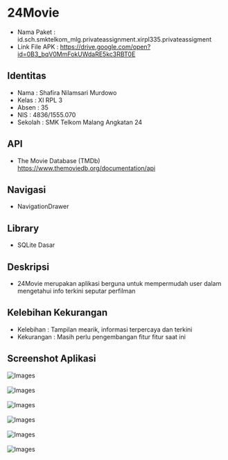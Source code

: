 # 24Movie
* Nama Paket : id.sch.smktelkom_mlg.privateassignment.xirpl335.privateassigment
* Link File APK : https://drive.google.com/open?id=0B3_bqV0MmFokUWdaRE5kc3RBT0E

## Identitas
* Nama  : Shafira Nilamsari Murdowo
* Kelas : XI RPL 3
* Absen : 35
* NIS   : 4836/1555.070
* Sekolah : SMK Telkom Malang Angkatan 24

## API
* The Movie Database (TMDb)
https://www.themoviedb.org/documentation/api

## Navigasi
* NavigationDrawer

## Library
* SQLite Dasar

## Deskripsi
* 24Movie merupakan aplikasi berguna untuk mempermudah user dalam mengetahui info terkini seputar perfilman

## Kelebihan Kekurangan
* Kelebihan : Tampilan mearik, informasi terpercaya dan terkini
* Kekurangan : Masih perlu pengembangan fitur fitur saat ini

## Screenshot Aplikasi

![Images](https://github.com/ShafiraNilam/PrivateAssignment/blob/master/Screenshot_20170514-225452.png)<br><br>
![Images](https://github.com/ShafiraNilam/PrivateAssignment/blob/master/Screenshot_20170514-225457.png)<br><br>
![Images](https://github.com/ShafiraNilam/PrivateAssignment/blob/master/Screenshot_20170514-225501.png)<br><br>
![Images](https://github.com/ShafiraNilam/PrivateAssignment/blob/master/Screenshot_20170514-225506.png)<br><br>
![Images](https://github.com/ShafiraNilam/PrivateAssignment/blob/master/Screenshot_20170514-225526.png)<br><br>
![Images](https://github.com/ShafiraNilam/PrivateAssignment/blob/master/Screenshot_20170514-225542.png)<br><br>
